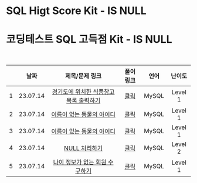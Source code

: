 # SQL Higt Score Kit - IS NULL
# 코딩테스트 SQL 고득점 Kit - IS NULL

<br>

||날짜|제목/문제 링크|풀이 링크|언어|난이도|
|:---:|:---:|:---:|:---:|:---:|:---:|
|1|23.07.14|[경기도에 위치한 식품창고 목록 출력하기](https://school.programmers.co.kr/learn/courses/30/lessons/131114?language=mysql)|[클릭](./solution/Gyeonggi_warehouse.sql)|MySQL|Level 1|
|2|23.07.14|[이름이 없는 동물의 아이디](https://school.programmers.co.kr/learn/courses/30/lessons/59039?language=mysql)|[클릭](./solution/unnamed_animal.sql)|MySQL|Level 1|
|3|23.07.14|[이름이 있는 동물의 아이디](https://school.programmers.co.kr/learn/courses/30/lessons/59407?language=mysql)|[클릭](./solution/name_animal.sql)|MySQL|Level 1|
|4|23.07.14|[NULL 처리하기](https://school.programmers.co.kr/learn/courses/30/lessons/59410?language=mysql)|[클릭](./solution/handle_null.sql)|MySQL|Level 2|
|5|23.07.14|[나이 정보가 없는 회원 수 구하기](https://school.programmers.co.kr/learn/courses/30/lessons/131528?language=mysql)|[클릭](./solution/age_null_user.sql)|MySQL|Level 1|